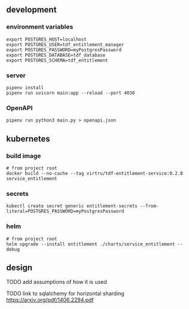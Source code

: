 
## development

### environment variables
```shell
export POSTGRES_HOST=localhost
export POSTGRES_USER=tdf_entitlement_manager
export POSTGRES_PASSWORD=myPostgresPassword
export POSTGRES_DATABASE=tdf_database
export POSTGRES_SCHEMA=tdf_entitlement
```

### server
```shell
pipenv install
pipenv run uvicorn main:app --reload --port 4030
```

### OpenAPI
```shell
pipenv run python3 main.py > openapi.json
```

## kubernetes

### build image
```shell
# from project root
docker build --no-cache --tag virtru/tdf-entitlement-service:0.2.0 service_entitlement
```

### secrets
```shell
kubectl create secret generic entitlement-secrets --from-literal=POSTGRES_PASSWORD=myPostgresPassword
```

### helm
```shell
# from project root
helm upgrade --install entitlement ./charts/service_entitlement --debug
```

## design
TODO add assumptions of how it is used

TODO link to sqlalchemy for horizontal sharding
https://arxiv.org/pdf/1406.2294.pdf
